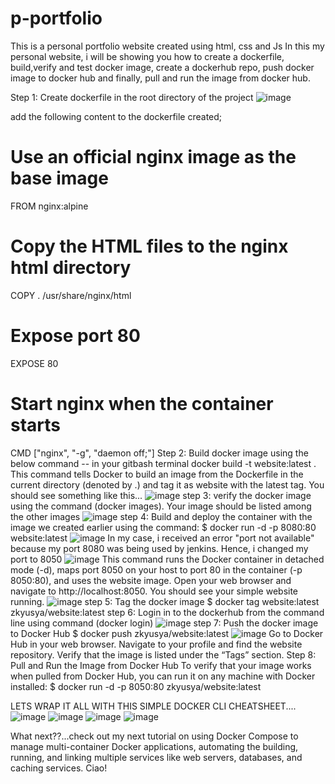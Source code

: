 # p-portfolio
This is a personal portfolio website created using html, css and Js
In this my personal website, i will be showing you how to create a dockerfile, build,verify and test docker image, create a dockerhub repo, push docker image to docker hub and finally, pull and run the image from docker hub.

Step 1: Create dockerfile in the root directory of the project
![image](https://github.com/user-attachments/assets/acca3ae7-5d74-414c-b0da-584554c813cc)

add the following content to the dockerfile created;
# Use an official nginx image as the base image
FROM nginx:alpine
# Copy the HTML files to the nginx html directory
COPY . /usr/share/nginx/html
# Expose port 80
EXPOSE 80
# Start nginx when the container starts
CMD ["nginx", "-g", "daemon off;"]
 Step 2: Build docker image using the below command -- in your gitbash terminal
 docker build -t website:latest . 
 This command tells Docker to build an image from the Dockerfile in the current directory (denoted by .) and tag it as website with the latest tag. You should see something like this...
![image](https://github.com/user-attachments/assets/32da4469-a966-4f62-b963-61fa4ac5c0e1)
step 3: verify the docker image using the command (docker images). Your image should be listed among the other images
![image](https://github.com/user-attachments/assets/c0f87b85-c9ee-4b92-82cd-5e28f7ab6622)
step 4: Build and deploy the container with the image we created earlier using the command:
$ docker run -d -p 8080:80 website:latest
![image](https://github.com/user-attachments/assets/078dca70-f1dd-4922-8844-8fb9daabab70)
In my case, i received an error "port not available" because my port 8080 was being used by jenkins. Hence, i changed my port to 8050
![image](https://github.com/user-attachments/assets/b4ff11f4-e5e9-4c27-a6e4-a9898bbbb3ee)
This command runs the Docker container in detached mode (-d), maps port 8050 on your host to port 80 in the container (-p 8050:80), and uses the website image.
Open your web browser and navigate to http://localhost:8050. You should see your simple website running.
![image](https://github.com/user-attachments/assets/735fdb18-e7da-44ed-b259-3dde1deb7092)
step 5: Tag the docker image
$ docker tag website:latest zkyusya/website:latest
step 6: Login in to the dockerhub from the command line using command (docker login)
![image](https://github.com/user-attachments/assets/77cabbeb-5543-4749-8064-6da08a501a41)
step 7: Push the docker image to Docker Hub
$ docker push zkyusya/website:latest
![image](https://github.com/user-attachments/assets/b77da5c7-6313-4ed3-9a0d-a3dcd5797186)
Go to Docker Hub in your web browser.
Navigate to your profile and find the website repository.
Verify that the image is listed under the “Tags” section.
Step 8: Pull and Run the Image from Docker Hub
To verify that your image works when pulled from Docker Hub, you can run it on any machine with Docker installed:
$ docker run -d -p 8050:80 zkyusya/website:latest

LETS WRAP IT ALL WITH THIS SIMPLE DOCKER CLI CHEATSHEET....
![image](https://github.com/user-attachments/assets/beda3d3c-3e11-41eb-b7c2-971403fe3d92)
![image](https://github.com/user-attachments/assets/35cbb9d5-8033-411d-a509-0628a371e4a1)
![image](https://github.com/user-attachments/assets/2eced9e3-81d5-40f7-8c2a-1452568bc7a1)
![image](https://github.com/user-attachments/assets/cd0d1edf-120a-4400-91f6-cd4c5956d6da)

What next??...check out my next tutorial on using Docker Compose to manage multi-container Docker applications, automating the building, running, and linking multiple services like web servers, databases, and caching services.
Ciao!










 

